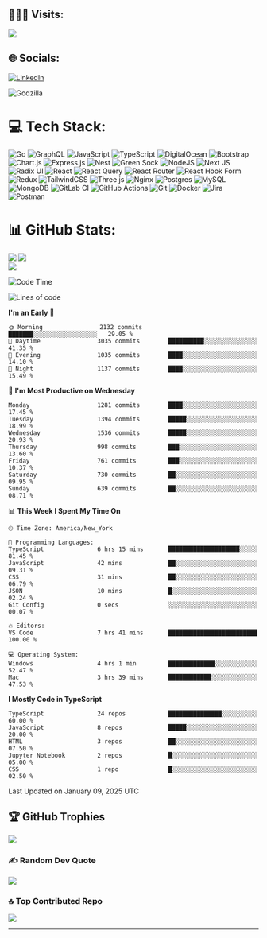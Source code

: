 
## 🧑🏼‍💻 Visits:
[![](https://visitcount.itsvg.in/api?id=aliwarraich007&icon=10&color=9)](https://visitcount.itsvg.in)
## 🌐 Socials:
[![LinkedIn](https://img.shields.io/badge/LinkedIn-%230077B5.svg?logo=linkedin&logoColor=white)](https://linkedin.com/in/https://www.linkedin.com/in/muhammad-a-1570b622c/)

![Godzilla](https://media3.giphy.com/media/v1.Y2lkPTc5MGI3NjExODk5bTFiYmY5dWV3bDVpcGk1dm5yejhlZmIxbWdzOGxtdXIwZXE5YyZlcD12MV9pbnRlcm5hbF9naWZfYnlfaWQmY3Q9Zw/CJ6jhaSlBg62RimMnT/giphy.webp)

# 💻 Tech Stack:
![Go](https://img.shields.io/badge/go-%2300ADD8.svg?style=flat&logo=go&logoColor=white) ![GraphQL](https://img.shields.io/badge/-GraphQL-E10098?style=flat&logo=graphql&logoColor=white) ![JavaScript](https://img.shields.io/badge/javascript-%23323330.svg?style=flat&logo=javascript&logoColor=%23F7DF1E) ![TypeScript](https://img.shields.io/badge/typescript-%23007ACC.svg?style=flat&logo=typescript&logoColor=white) ![DigitalOcean](https://img.shields.io/badge/DigitalOcean-%230167ff.svg?style=flat&logo=digitalOcean&logoColor=white) ![Bootstrap](https://img.shields.io/badge/bootstrap-%238511FA.svg?style=flat&logo=bootstrap&logoColor=white) ![Chart.js](https://img.shields.io/badge/chart.js-F5788D.svg?style=flat&logo=chart.js&logoColor=white) ![Express.js](https://img.shields.io/badge/express.js-%23404d59.svg?style=flat&logo=express&logoColor=%2361DAFB) ![Nest](https://img.shields.io/badge/Nest.js-%23E0234E.svg?logo=nestjs&logoColor=white) ![Green Sock](https://img.shields.io/badge/green%20sock-88CE02?style=flat&logo=greensock&logoColor=white) ![NodeJS](https://img.shields.io/badge/node.js-6DA55F?style=flat&logo=node.js&logoColor=white) ![Next JS](https://img.shields.io/badge/Next-black?style=flat&logo=next.js&logoColor=white) ![Radix UI](https://img.shields.io/badge/radix%20ui-161618.svg?style=flat&logo=radix-ui&logoColor=white) ![React](https://img.shields.io/badge/react-%2320232a.svg?style=flat&logo=react&logoColor=%2361DAFB) ![React Query](https://img.shields.io/badge/-React%20Query-FF4154?style=flat&logo=react%20query&logoColor=white) ![React Router](https://img.shields.io/badge/React_Router-CA4245?style=flat&logo=react-router&logoColor=white) ![React Hook Form](https://img.shields.io/badge/React%20Hook%20Form-%23EC5990.svg?style=flat&logo=reacthookform&logoColor=white) ![Redux](https://img.shields.io/badge/redux-%23593d88.svg?style=flat&logo=redux&logoColor=white) ![TailwindCSS](https://img.shields.io/badge/tailwindcss-%2338B2AC.svg?style=flat&logo=tailwind-css&logoColor=white) ![Three js](https://img.shields.io/badge/threejs-black?style=flat&logo=three.js&logoColor=white) ![Nginx](https://img.shields.io/badge/nginx-%23009639.svg?style=flat&logo=nginx&logoColor=white) ![Postgres](https://img.shields.io/badge/postgres-%23316192.svg?style=flat&logo=postgresql&logoColor=white) ![MySQL](https://img.shields.io/badge/mysql-4479A1.svg?style=flat&logo=mysql&logoColor=white) ![MongoDB](https://img.shields.io/badge/MongoDB-%234ea94b.svg?style=flat&logo=mongodb&logoColor=white) ![GitLab CI](https://img.shields.io/badge/gitlab%20CI-%23181717.svg?style=flat&logo=gitlab&logoColor=white) ![GitHub Actions](https://img.shields.io/badge/github%20actions-%232671E5.svg?style=flat&logo=githubactions&logoColor=white) ![Git](https://img.shields.io/badge/git-%23F05033.svg?style=flat&logo=git&logoColor=white) ![Docker](https://img.shields.io/badge/docker-%230db7ed.svg?style=flat&logo=docker&logoColor=white) ![Jira](https://img.shields.io/badge/jira-%230A0FFF.svg?style=flat&logo=jira&logoColor=white) ![Postman](https://img.shields.io/badge/Postman-FF6C37?style=flat&logo=postman&logoColor=white)
# 📊 GitHub Stats:
![](https://github-readme-stats.vercel.app/api?username=aliwarraich007&theme=dark&hide_border=false&include_all_commits=true&count_private=true)
![](https://github-readme-streak-stats.herokuapp.com/?user=aliwarraich007&theme=dark&hide_border=false)<br/>
![](https://github-readme-stats.vercel.app/api/top-langs/?username=aliwarraich007&theme=dark&hide_border=false&include_all_commits=true&count_private=true&layout=compact)


<!--START_SECTION:waka-->
![Code Time](http://img.shields.io/badge/Code%20Time-658%20hrs%2043%20mins-blue)

![Lines of code](https://img.shields.io/badge/From%20Hello%20World%20I%27ve%20Written-5.6%20million%20lines%20of%20code-blue)

**I'm an Early 🐤** 

```text
🌞 Morning                2132 commits        ███████░░░░░░░░░░░░░░░░░░   29.05 % 
🌆 Daytime                3035 commits        ██████████░░░░░░░░░░░░░░░   41.35 % 
🌃 Evening                1035 commits        ████░░░░░░░░░░░░░░░░░░░░░   14.10 % 
🌙 Night                  1137 commits        ████░░░░░░░░░░░░░░░░░░░░░   15.49 % 
```
📅 **I'm Most Productive on Wednesday** 

```text
Monday                   1281 commits        ████░░░░░░░░░░░░░░░░░░░░░   17.45 % 
Tuesday                  1394 commits        █████░░░░░░░░░░░░░░░░░░░░   18.99 % 
Wednesday                1536 commits        █████░░░░░░░░░░░░░░░░░░░░   20.93 % 
Thursday                 998 commits         ███░░░░░░░░░░░░░░░░░░░░░░   13.60 % 
Friday                   761 commits         ███░░░░░░░░░░░░░░░░░░░░░░   10.37 % 
Saturday                 730 commits         ██░░░░░░░░░░░░░░░░░░░░░░░   09.95 % 
Sunday                   639 commits         ██░░░░░░░░░░░░░░░░░░░░░░░   08.71 % 
```


📊 **This Week I Spent My Time On** 

```text
🕑︎ Time Zone: America/New_York

💬 Programming Languages: 
TypeScript               6 hrs 15 mins       ████████████████████░░░░░   81.45 % 
JavaScript               42 mins             ██░░░░░░░░░░░░░░░░░░░░░░░   09.31 % 
CSS                      31 mins             ██░░░░░░░░░░░░░░░░░░░░░░░   06.79 % 
JSON                     10 mins             █░░░░░░░░░░░░░░░░░░░░░░░░   02.24 % 
Git Config               0 secs              ░░░░░░░░░░░░░░░░░░░░░░░░░   00.07 % 

🔥 Editors: 
VS Code                  7 hrs 41 mins       █████████████████████████   100.00 % 

💻 Operating System: 
Windows                  4 hrs 1 min         █████████████░░░░░░░░░░░░   52.47 % 
Mac                      3 hrs 39 mins       ████████████░░░░░░░░░░░░░   47.53 % 
```

**I Mostly Code in TypeScript** 

```text
TypeScript               24 repos            ███████████████░░░░░░░░░░   60.00 % 
JavaScript               8 repos             █████░░░░░░░░░░░░░░░░░░░░   20.00 % 
HTML                     3 repos             ██░░░░░░░░░░░░░░░░░░░░░░░   07.50 % 
Jupyter Notebook         2 repos             █░░░░░░░░░░░░░░░░░░░░░░░░   05.00 % 
CSS                      1 repo              █░░░░░░░░░░░░░░░░░░░░░░░░   02.50 % 
```




 Last Updated on January 09, 2025 UTC
<!--END_SECTION:waka-->

## 🏆 GitHub Trophies
![](https://github-profile-trophy.vercel.app/?username=aliwarraich007&theme=default&no-frame=false&no-bg=true&margin-w=4)

### ✍️ Random Dev Quote
![](https://quotes-github-readme.vercel.app/api?type=horizontal&theme=radical)

### 🔝 Top Contributed Repo
![](https://github-contributor-stats.vercel.app/api?username=aliwarraich007&limit=5&theme=dark&combine_all_yearly_contributions=true)

---
